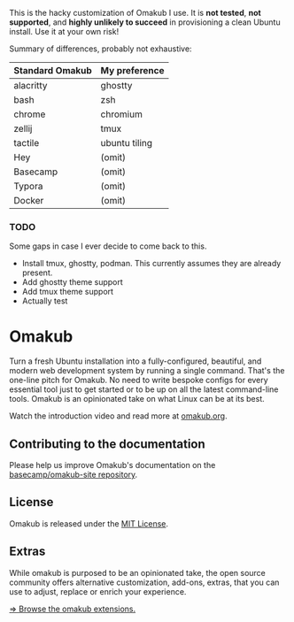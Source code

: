 This is the hacky customization of Omakub I use. It is **not tested**, 
**not supported**, and **highly unlikely to succeed** in provisioning 
a clean Ubuntu install. Use it at your own risk!

Summary of differences, probably not exhaustive:

| Standard Omakub | My preference |
| --------------- | ------------- |
| alacritty       | ghostty       |
| bash            | zsh           |
| chrome          | chromium      |
| zellij          | tmux          |
| tactile         | ubuntu tiling |
| Hey             | (omit)        |
| Basecamp        | (omit)        |
| Typora          | (omit)        |
| Docker          | (omit)        | 

### TODO
Some gaps in case I ever decide to come back to this.
* Install tmux, ghostty, podman. This currently assumes they are already present.
* Add ghostty theme support
* Add tmux theme support
* Actually test

# Omakub

Turn a fresh Ubuntu installation into a fully-configured, beautiful, and modern web development system by running a single command. That's the one-line pitch for Omakub. No need to write bespoke configs for every essential tool just to get started or to be up on all the latest command-line tools. Omakub is an opinionated take on what Linux can be at its best.

Watch the introduction video and read more at [omakub.org](https://omakub.org).

## Contributing to the documentation

Please help us improve Omakub's documentation on the [basecamp/omakub-site repository](https://github.com/basecamp/omakub-site).

## License

Omakub is released under the [MIT License](https://opensource.org/licenses/MIT).

## Extras

While omakub is purposed to be an opinionated take, the open source community offers alternative customization, add-ons, extras, that you can use to adjust, replace or enrich your experience.

[⇒ Browse the omakub extensions.](EXTENSIONS.md)
